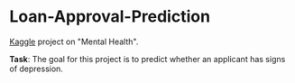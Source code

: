 # Loan-Approval-Prediction
[Kaggle](https://www.kaggle.com/competitions/playground-series-s4e11/overview) project on "Mental Health".

**Task**: The goal for this project is to predict whether an applicant has signs of depression.
